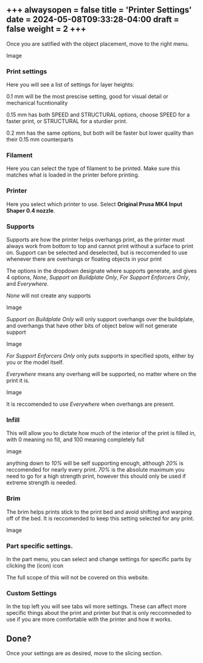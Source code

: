 +++
alwaysopen = false
title = 'Printer Settings'
date = 2024-05-08T09:33:28-04:00
draft = false
weight = 2
+++
---

Once you are satified with the object placement, move to the right menu.

Image

### Print settings

Here you will see a list of settings for layer heights:

0.1 mm will be the most prescise setting, good for visual detail or mechanical fucntionality

0.15 mm has both SPEED and STRUCTURAL options, choose SPEED for a faster print, or STRUCTURAL for a sturdier print.

0.2 mm has the same options, but both will be faster but lower quality than their 0.15 mm counterparts

### Filament

Here you can select the type of filament to be printed. Make sure this matches what is loaded in the printer before printing.

### Printer

Here you select which printer to use. Select **Original Prusa MK4 Input Shaper 0.4 nozzle**.

### Supports

Supports are how the printer helps overhangs print, as the printer must always work from bottom to top and cannot print without a surface to print on. Support can be selected and deselected, but is reccomended to use whenever there are overhangs or floating objects in your print

The options in the dropdown designate where supports generate, and gives 4 options, *None*, *Support on Buildplate Only*, *For Support Enforcers Only*, and *Everywhere*.

*None* will not create any supports

Image

*Support on Buildplate Only* will only support overhangs over the buildplate, and overhangs that have other bits of object below will not generate support

Image

*For Support Enforcers Only* only puts supports in specified spots, either by you or the model itself.

*Everywhere* means any overhang will be supported, no matter where on the print it is.

Image

It is reccomended to use *Everywhere* when overhangs are present.

### Infill

This will allow you to dictate how much of the interior of the print is filled in, with 0 meaning no fill, and 100 meaning completely full

image

anything down to *10%* will be self supporting enough, although *20%* is reccomended for nearly every print. *70%* is the absolute maximum you need to go for a high strength print, however this should only be used if extreme strength is needed.

### Brim 

The brim helps prints stick to the print bed and avoid shifting and warping off of the bed. It is reccomended to keep this setting selected for any print.

Image

### Part specific settings.

In the part menu, you can select and change settings for specific parts by clicking the (icon) icon

The full scope of this will not be covered on this website.

### Custom Settings

In the top left you will see tabs wil more settings. These can affect more specific things about the print and printer but that is only reccomneded to use if you are more comfortable with the printer and how it works.

## Done?

Once your settings are as desired, move to the slicing section.


